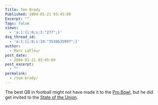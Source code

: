 ```yaml
---
Title: Tom Brady
Published: 2004-01-21 03:45:00
Excerpt: ""
Tags: false
views:
  - 'a:1:{i:0;s:3:"277";}'
dsq_thread_id:
  - 'a:1:{i:0;s:10:"3538635997";}'
author:
  - Marc LaFleur
post_date:
  - 2004-01-21 03:45:00
post_excerpt:
  - ""
permalink:
  - /tom-brady/
---
```

<div class="Section1"> <p>The best QB in football might not have made it to the <a href="http://www.nfl.com/probowl/afc_roster" target="_blank">Pro Bowl</a>, but he did get invited to the <a href="http://www.thebostonchannel.com/sports/2779504/detail.html" target="_blank">State of the Union</a>.</p></div>